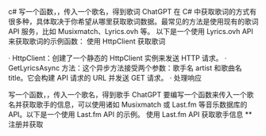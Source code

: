 c# 写一个函数，，传入一个歌名，得到歌词
ChatGPT
在 C# 中获取歌词的方式有很多种，具体取决于你希望从哪里获取歌词数据。最常见的方法是使用现有的歌词 API 服务，比如 Musixmatch、Lyrics.ovh 等。
以下是一个使用 Lyrics.ovh API 来获取歌词的示例函数：
使用 HttpClient 获取歌词


·  HttpClient：创建了一个静态的 HttpClient 实例来发送 HTTP 请求。
·  GetLyricsAsync 方法：这个异步方法接受两个参数：歌手名 artist 和歌曲名 title。它会构建 API 请求的 URL 并发送 GET 请求。
·  处理响应



写一个函数，，传入一个歌名，得到歌手
ChatGPT
要编写一个函数来传入一个歌名并获取歌手的信息，可以使用诸如 Musixmatch 或 Last.fm 等音乐数据库的 API。以下是一个使用 Last.fm API 的示例。
使用 Last.fm API 获取歌手信息
**注册并获取


